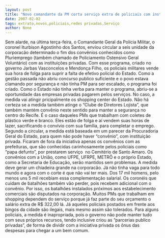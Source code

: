 ```yaml
---
layout: post
title: "Novo comandante da PM corta serviço extra de policiais com instituições privadas"
date: 2007-02-02
tags: extrato,novos,policiais,redes privadas,Serviço
author: None
---
```

Sem alarde, na última terça-feira, o Comandante Geral da Polícia Militar, o coronel Iturbison Agostinho dos Santos, enviou circular a seis unidade da corporacão determinado o fim dos convênios conhecidos como Pluriemprego (também chamado de Policiamento Ostensivo Geral Voluntário) com as instituições privadas.
Com esse programa, criado no governo Jarbas Vasconcelos e Mendonça Filho, os policiais militares vende sua hora de folga para suprir a falta de efetivo policial do Estado.
Como a gestão passada não abriu concurso publico suficiente e o povo estava clamando por segurança e não tinha PM para ser escalado, o programa foi criado. Como o Estado não tinha verba para manter o programa, abriu-se a oportunidade das empresas privadas pagarem pelos serviços.
No caso, a medida vai atingir pricipalmente os shopping center do Estado. Não há certeza se a medida também atinge o “Clube de Diretores Lojista”, que também mantém convênio neste sentido para manter a segurança no centro do Recife.
É o caso daqueles PMs que trabalham com coletes de plástico verde e branco. Eles estão de folga e aí vendem suas horas de lazer, sacrificando o convívio com sua família, para completar o emprego.
Segundo a circular, a medida está baseada em um parecer da Procuradoria Geral do Estado, para quem não pode haver “convênio”, com instituição privada. Ficaram de fora da iniciativa apenas os convênios com as prefeituras, que são conhecidas carinhosamente pelos policiais como “papa defunto”, por prestarem serviço&nbsp; no Cemitério de Santo Amaro.
Os convênios com a União, como UFPE, UFRPE, METRÔ e o próprio Estado, como a Secretaria de Educação, serão mantidos sem problemas.
A medida deve gerar um chiadeira grande na corporacão. Já não tinha vaga para todo mundo e agora com o corte é que não vai ter mais. Dos 17 mil homens, pelo menos uns 5 mil recebiam essa complementação salarial.
Os coronéis que cuidam de batalhões também vão perder, pois recebem adicional com o convênio. Por isso, os batalhões instalados próximos aos estabelecimento comerciais são disputados na corporação.
Muitos PMs que trabalham em shopping dependem do serviço porque já faz parte do seu orçamento o salário extra de R$ 322,00 lá.
Já aqueles policiais postados em frente aos bingos da cidade são ilegais, mais mesmo assim são tolerados.
Para alguns policiais, a medida é inapropriada, pois o governo não pode manter tudo com seus próprios recursos, tendo inclusive criou as “parcerias publico privadas”, de forma de dividir com a iniciativa privada os ônus das despesas para chegar a um bem comum. 